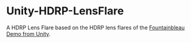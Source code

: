 # Unity-HDRP-LensFlare
 A HDRP Lens Flare based on the HDRP lens flares of the [Fountainbleau Demo from Unity](https://github.com/Unity-Technologies/FontainebleauDemo/).